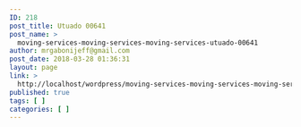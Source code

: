 ```yaml
---
ID: 218
post_title: Utuado 00641
post_name: >
  moving-services-moving-services-moving-services-utuado-00641
author: mrgabonijeff@gmail.com
post_date: 2018-03-28 01:36:31
layout: page
link: >
  http://localhost/wordpress/moving-services-moving-services-moving-services-utuado-00641/
published: true
tags: [ ]
categories: [ ]
---
```

